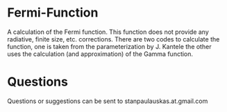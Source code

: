 Fermi-Function
==============

A calculation of the Fermi function. This function does not provide any 
radiative, finite size, etc. corrections. There are two codes to 
calculate the function, one is taken from the parameterization by J. Kantele
the other uses the calculation (and approximation) of the Gamma function.

Questions
=============
Questions or suggestions can be sent to stanpaulauskas.at.gmail.com